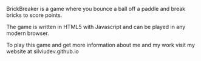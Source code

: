 BrickBreaker is a game where you bounce a ball off a paddle and break bricks to score points.

The game is written in HTML5 with Javascript and can be played in any modern browser.

To play this game and get more information about me and my work visit my website at silviudev.github.io
